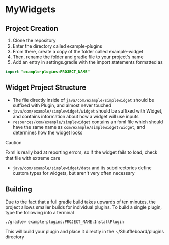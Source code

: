 # MyWidgets

## Project Creation
1. Clone the repository
1. Enter the directory called example-plugins
1. From there, create a copy of the folder called example-widget
1. Then, rename the folder and gradle file to your project's name
1. Add an entry in settings.gradle with the import statements formatted as
```Java
import "example-plugins:PROJECT_NAME"
```

## Widget Project Structure
- The file directly inside of `java/com/example/simplewidget` should be suffixed with Plugin, and almost never touched
- `java/com/example/simplewidget/widget` should be suffixed with Widget, and contains information about how a widget will use inputs
- `resources/com/example/simplewidget` contains an fxml file which should have the same name as `com/example/simplewidget/widget`, and determines how the widget looks
> [!CAUTION]
> Fxml is really bad at reporting errors, so if the widget fails to load, check that file with extreme care
- `java/com/example/simplewidget/data` and its subdirectories define custom types for widgets, but aren't very often necessary

## Building
Due to the fact that a full gradle build takes upwards of ten minutes, the project allows smaller builds for individual plugins.
To build a single plugin, type the following into a terminal
```
./gradlew example-plugins:PROJECT_NAME:InstallPlugin
```
This will build your plugin and place it directly in the ~/Shuffleboard/plugins directory